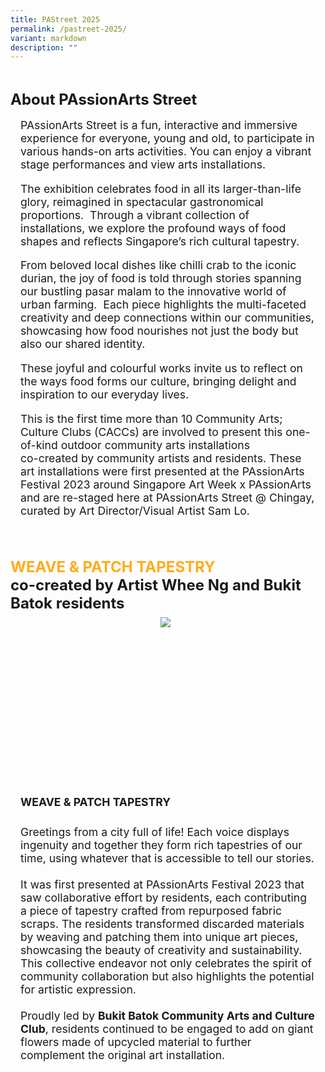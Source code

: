 ```yaml
---
title: PAStreet 2025
permalink: /pastreet-2025/
variant: markdown
description: ""
---
```

<div style="padding-top:2rem;font-size:1.5rem;">
<span style="font-weight: bold;">About PAssionArts Street</span></div>

<div style="padding:1rem; font-size:1.1rem">PAssionArts Street is a fun, interactive and immersive experience for everyone, young and old, to participate in various hands-on arts activities. You can enjoy a vibrant stage performances and view arts  installations.
<br>
	
The exhibition celebrates food in all its larger-than-life glory, reimagined in spectacular gastronomical proportions.&nbsp; Through a vibrant collection of installations, we explore the profound ways of food shapes and reflects Singapore’s rich cultural tapestry.

From beloved local dishes like chilli crab to the iconic durian, the joy of food is told through stories spanning our bustling pasar malam to the innovative world of urban farming.&nbsp; Each piece highlights the multi-faceted creativity and deep connections within our communities, showcasing how food nourishes not just the body but also our shared identity.

These joyful and colourful works invite us to reflect on the ways food forms our culture, bringing delight and inspiration to our everyday lives.
	
This is the first time more than 10 Community Arts; Culture Clubs (CACCs) are involved to present this one-of-kind outdoor community arts installations <br>co-created by community artists and residents.
These art installations were first presented at the PAssionArts Festival 2023 around Singapore Art Week x PAssionArts and are re-staged here at
PAssionArts Street @ Chingay, curated by Art Director/Visual Artist Sam Lo.
</div>

 

<div style="padding-top:2rem;font-size:1.5rem;">
<span style="font-weight: bold;"><span style="color: #FFAC1C;"> WEAVE &amp; PATCH TAPESTRY</span> <br>co-created by Artist Whee Ng and Bukit Batok residents</span></div>


<div style="text-align: center; display: grid; grid-template-columns: repeat(auto-fit, minmax(330px, 1fr)); gap:0.5rem; padding:0.5rem;">

<div style="display: block; overflow:hidden; text-decoration: none;  max-width: 30rem;">
<div style="font-size: 1rem"></div><div style="min-height:16rem; max-height:16rem; overflow:hidden;"><img style="min-height:16rem; object-fit: cover; position:relative; top:rem;" src="(/images/DSC0429.jpg)"></div></div>


</div>

<div style="padding:1rem; font-size:1.1rem"><span style="font-weight: bold;line-height:2rem;"> WEAVE &amp; PATCH TAPESTRY</span><br><br> Greetings from a city full of life! Each voice displays ingenuity and
together they form rich tapestries of our time, using whatever that is
accessible to tell our stories.<br><br>
It was first presented at PAssionArts Festival 2023 that saw
collaborative effort by residents, each contributing a piece of tapestry
crafted from repurposed fabric scraps. The residents transformed
discarded materials by weaving and patching them into unique art
pieces, showcasing the beauty of creativity and sustainability. This
collective endeavor not only celebrates the spirit of community
collaboration but also highlights the potential for artistic expression.<br><br>
	Proudly led by <span style="font-weight: bold;">Bukit Batok Community Arts and Culture Club</span>, residents continued to be engaged to add on giant flowers made of
upcycled material to further complement the original art installation.
</div>
